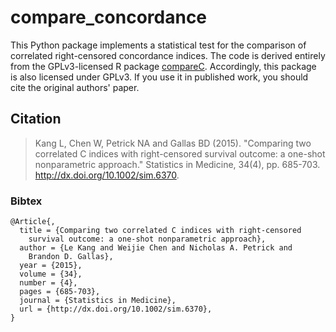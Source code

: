 compare\_concordance
====================

This Python package implements a statistical test for the comparison of correlated right-censored concordance indices. The code is derived entirely from the GPLv3-licensed R package [compareC](https://cran.r-project.org/web/packages/compareC/index.html). Accordingly, this package is also licensed under GPLv3. If you use it in published work, you should cite the original authors' paper.

Citation
--------

> Kang L, Chen W, Petrick NA and Gallas BD (2015). "Comparing two correlated C indices with right-censored survival outcome: a one-shot nonparametric approach." Statistics in Medicine, 34(4), pp. 685-703. http://dx.doi.org/10.1002/sim.6370.

### Bibtex

    @Article{,
      title = {Comparing two correlated C indices with right-censored
        survival outcome: a one-shot nonparametric approach},
      author = {Le Kang and Weijie Chen and Nicholas A. Petrick and
        Brandon D. Gallas},
      year = {2015},
      volume = {34},
      number = {4},
      pages = {685-703},
      journal = {Statistics in Medicine},
      url = {http://dx.doi.org/10.1002/sim.6370},
    }


